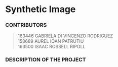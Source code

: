 # Synthetic Image

### CONTRIBUTORS

>163446 GABRIELA DI VINCENZO RODRIGUEZ <br>
>158689 AUREL IOAN PATRUTIU <br>
>163500 ISAAC ROSSELL RIPOLL

### DESCRIPTION OF THE PROJECT
